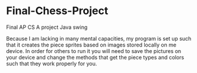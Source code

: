 # Final-Chess-Project
Final AP CS A project
Java swing

Because I am lacking in many mental capacities, my program is set up such that it creates the piece sprites based on images stored locally on me device. In order for others to run it you will need to save the pictures on your device and change the methods that get the piece types and colors such that they work properly for you.
